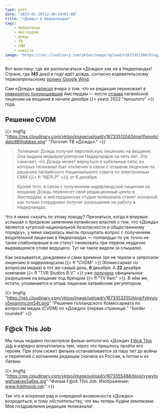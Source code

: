 ```yaml
---
type: post
date: "2023-01-10T12:40:43+01:00"
title: "«Дождь» в Нидерландах"
tags:
    - Нидерланды
    - Амстердам
    - Дождь
    - ТВ
    - СМИ
    - новости
image: "https://res.cloudinary.com/yktoo/image/upload/v1673351204/blog/jfsmohzdalzd80hsbbxp.png"
---
```


Вот воистину: где же располагаться «Дождю» как не в Нидерландах! Стране, где ***145** дней в году идёт дождь*, согласно издевательскому первоапрельскому [ролику Google Wind](https://www.youtube.com/watch?v=QAwL0O5nXe0).

Сам «Дождь» [написал](https://yktoo.me/aqrB0g) вчера о том, что их редакция переезжает в [невероятно похорошевший](0366) Амстердам — после [отзыва](https://yktoo.me/PDAZYO) латвийской лицензии на вещание в начале декабря {{< yearp 2022 "прошлого" >}} года.

<!--more-->

## Решение CVDM

{{< imgfig "https://res.cloudinary.com/yktoo/image/upload/v1673351204/blog/jfsmohzdalzd80hsbbxp.png" "Логотип ТВ «Дождь»." >}}

> Телеканал Дождь получил европейскую лицензию на вещание. Она выдана медиарегулятором Нидерландов на пять лет. Это означает, что Дождь может вернуться в кабельные сети, из которых телеканал был отключен в связи с отзывом лицензии по решению латвийского Национального совета по электронным СМИ ({{< fl "NEPLP" >}}) от 6 декабря.
>
> Кроме того, в связи с получением нидерландской лицензии на вещание Дождь перенесет свой редакционный центр в Амстердам, и амстердамская студия телеканала станет основной, как только сотрудники получат разрешение на работу в Нидерландах.

Что я имею сказать по этому поводу? Признаться, когда я впервые услышал о бредовом заявлении латвийских властей о том, что «Дождь» является «угрозой национальной безопасности и общественному порядку», у меня закралась мысль прощупать вопрос с получением вещательной лицензии в Нидерландах — голландцы-то уж точно не такие слабонервные и не станут паниковать при первом неудачно вырвавшемся слове ведущего. Тут не такое видели (и слышали).

Как оказывается, *дождевики* и сами времени зря не теряли и запросили лицензию в нидерландском {{< fl "CVDM" >}} (Комиссариат по вопросам медиа) в тот же самый день, **6** декабря. А **22** декабря компания {{< fl "TVR Studios B.V." >}} уже [получила](https://yktoo.me/fovtTY) официальное разрешение на вещание под брендом {{< fl "TV Rain" >}}. В нём же, кстати, упоминается и отзыв лицензии латвийским регулятором.

{{< imgfig "https://res.cloudinary.com/yktoo/image/upload/v1673353255/blog/fybyuivv5essmmcom54t.png" "Решение голландского Комиссариата по вопросам медиа (CVDM) по «Дождю» (первая страница)." "border rounded" >}}

## F@ck This Job

Мы лишь недавно посмотрели фильм-антологию «Дождя» [F@ck This Job](https://yktoo.me/fuckthisjob) и изрядно впечатлились тем, через что пришлось пройти его героям. При этом сюжет фильма останавливается за пару лет до войны и перипетий с изгнанием редакции сначала из России, а потом и из Латвии.

{{< imgfig "https://res.cloudinary.com/yktoo/image/upload/v1673355488/blog/yvwvtowpfvakrex5a6es.jpg" "Фильм F@ck This Job. Изображение: www.fckthisjob.net." >}}

Так что я искренне рад и очередной возможности «Дождю» возродиться, и тому обстоятельству, что мы теперь будем земляками. Мои поздравления редакции телеканала!

